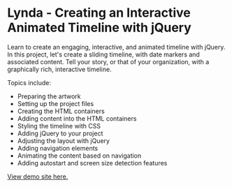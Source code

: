 # Lynda - Creating an Interactive Animated Timeline with jQuery

Learn to create an engaging, interactive, and animated timeline with jQuery. In this project, let's create a sliding timeline, with date markers and associated content. Tell your story, or that of your organization, with a graphically rich, interactive timeline.

Topics include:

- Preparing the artwork
- Setting up the project files
- Creating the HTML containers
- Adding content into the HTML containers
- Styling the timeline with CSS
- Adding jQuery to your project
- Adjusting the layout with jQuery
- Adding navigation elements
- Animating the content based on navigation
- Adding autostart and screen size detection features

[View demo site here.](https://webdevtuts.github.io/animated_timeline/)
